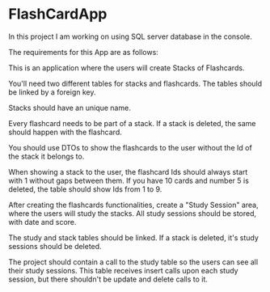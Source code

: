 # FlashCardApp

In this project I am working on using SQL server database in the console.

The requirements for this App are as follows:

This is an application where the users will create Stacks of Flashcards.

You'll need two different tables for stacks and flashcards. The tables should be linked by a foreign key.

Stacks should have an unique name.

Every flashcard needs to be part of a stack. If a stack is deleted, the same should happen with the flashcard.

You should use DTOs to show the flashcards to the user without the Id of the stack it belongs to.

When showing a stack to the user, the flashcard Ids should always start with 1 without gaps between them. 
If you have 10 cards and number 5 is deleted, the table should show Ids from 1 to 9.

After creating the flashcards functionalities, create a "Study Session" area, where the users will study the stacks. 
All study sessions should be stored, with date and score.

The study and stack tables should be linked. If a stack is deleted, it's study sessions should be deleted.

The project should contain a call to the study table so the users can see all their study sessions. 
This table receives insert calls upon each study session, but there shouldn't be update and delete calls to it.

